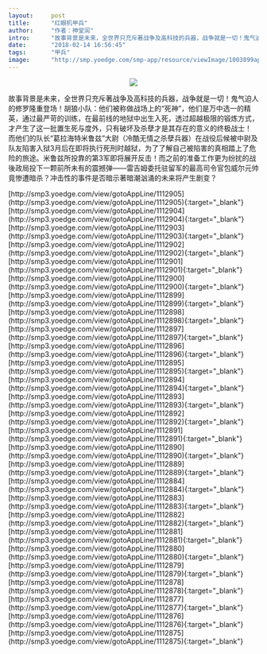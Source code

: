 ```yaml
---
layout:     post
title:      "红眼机甲兵"
author:     "作者：神堂润"
intro:      "故事背景是未来，全世界只充斥著战争及高科技的兵器，战争就是一切！鬼气迫人的修罗隆重登场！胡狼小队：他们被称做战场上的“死神”，他们是万中选一的精英，通过最严苛的训练，在最前线的地狱中出生入死，透过超越极限的锻炼方式，才产生了这一批置生死与度外，只有破坏及杀孽才是其存在的意义的终极战士！ 而他们的队长“葛拉海特米鲁兹”大尉（冷酷无情之杀孽兵器）在战役后候被中尉及队友陷害入狱3月后在即将执行死刑时越狱，为了了解自己被陷害的真相踏上了危险的旅途。米鲁兹所投靠的第3军即将展开反击！而之前的准备工作更为纷扰的战後政局投下一颗前所未有的震撼弹——雷吉姆委托驻留军的最高司令官包威尔元帅竟惨遭暗杀？冲击性的事件是否暗示著暗潮汹涌的未来将产生剧变？"
date:       "2018-02-14 16:56:45"
tags:       "甲兵"
image:      "http://smp.yoedge.com/smp-app/resource/viewImage/1003899appline.png"
---
```

<div style="text-align: center">
<p><img src="http://smp.yoedge.com/smp-app/resource/viewImage/1003899appline.png"/></p>
</div>
<p class="post-meta">
<span>故事背景是未来，全世界只充斥著战争及高科技的兵器，战争就是一切！鬼气迫人的修罗隆重登场！胡狼小队：他们被称做战场上的“死神”，他们是万中选一的精英，通过最严苛的训练，在最前线的地狱中出生入死，透过超越极限的锻炼方式，才产生了这一批置生死与度外，只有破坏及杀孽才是其存在的意义的终极战士！ 而他们的队长“葛拉海特米鲁兹”大尉（冷酷无情之杀孽兵器）在战役后候被中尉及队友陷害入狱3月后在即将执行死刑时越狱，为了了解自己被陷害的真相踏上了危险的旅途。米鲁兹所投靠的第3军即将展开反击！而之前的准备工作更为纷扰的战後政局投下一颗前所未有的震撼弹——雷吉姆委托驻留军的最高司令官包威尔元帅竟惨遭暗杀？冲击性的事件是否暗示著暗潮汹涌的未来将产生剧变？</span>
</p>
[http://smp3.yoedge.com/view/gotoAppLine/1112905](http://smp3.yoedge.com/view/gotoAppLine/1112905){:target="_blank"}
[http://smp3.yoedge.com/view/gotoAppLine/1112904](http://smp3.yoedge.com/view/gotoAppLine/1112904){:target="_blank"}
[http://smp3.yoedge.com/view/gotoAppLine/1112903](http://smp3.yoedge.com/view/gotoAppLine/1112903){:target="_blank"}
[http://smp3.yoedge.com/view/gotoAppLine/1112902](http://smp3.yoedge.com/view/gotoAppLine/1112902){:target="_blank"}
[http://smp3.yoedge.com/view/gotoAppLine/1112901](http://smp3.yoedge.com/view/gotoAppLine/1112901){:target="_blank"}
[http://smp3.yoedge.com/view/gotoAppLine/1112900](http://smp3.yoedge.com/view/gotoAppLine/1112900){:target="_blank"}
[http://smp3.yoedge.com/view/gotoAppLine/1112899](http://smp3.yoedge.com/view/gotoAppLine/1112899){:target="_blank"}
[http://smp3.yoedge.com/view/gotoAppLine/1112898](http://smp3.yoedge.com/view/gotoAppLine/1112898){:target="_blank"}
[http://smp3.yoedge.com/view/gotoAppLine/1112897](http://smp3.yoedge.com/view/gotoAppLine/1112897){:target="_blank"}
[http://smp3.yoedge.com/view/gotoAppLine/1112896](http://smp3.yoedge.com/view/gotoAppLine/1112896){:target="_blank"}
[http://smp3.yoedge.com/view/gotoAppLine/1112895](http://smp3.yoedge.com/view/gotoAppLine/1112895){:target="_blank"}
[http://smp3.yoedge.com/view/gotoAppLine/1112894](http://smp3.yoedge.com/view/gotoAppLine/1112894){:target="_blank"}
[http://smp3.yoedge.com/view/gotoAppLine/1112893](http://smp3.yoedge.com/view/gotoAppLine/1112893){:target="_blank"}
[http://smp3.yoedge.com/view/gotoAppLine/1112892](http://smp3.yoedge.com/view/gotoAppLine/1112892){:target="_blank"}
[http://smp3.yoedge.com/view/gotoAppLine/1112891](http://smp3.yoedge.com/view/gotoAppLine/1112891){:target="_blank"}
[http://smp3.yoedge.com/view/gotoAppLine/1112890](http://smp3.yoedge.com/view/gotoAppLine/1112890){:target="_blank"}
[http://smp3.yoedge.com/view/gotoAppLine/1112889](http://smp3.yoedge.com/view/gotoAppLine/1112889){:target="_blank"}
[http://smp3.yoedge.com/view/gotoAppLine/1112884](http://smp3.yoedge.com/view/gotoAppLine/1112884){:target="_blank"}
[http://smp3.yoedge.com/view/gotoAppLine/1112883](http://smp3.yoedge.com/view/gotoAppLine/1112883){:target="_blank"}
[http://smp3.yoedge.com/view/gotoAppLine/1112882](http://smp3.yoedge.com/view/gotoAppLine/1112882){:target="_blank"}
[http://smp3.yoedge.com/view/gotoAppLine/1112881](http://smp3.yoedge.com/view/gotoAppLine/1112881){:target="_blank"}
[http://smp3.yoedge.com/view/gotoAppLine/1112880](http://smp3.yoedge.com/view/gotoAppLine/1112880){:target="_blank"}
[http://smp3.yoedge.com/view/gotoAppLine/1112879](http://smp3.yoedge.com/view/gotoAppLine/1112879){:target="_blank"}
[http://smp3.yoedge.com/view/gotoAppLine/1112878](http://smp3.yoedge.com/view/gotoAppLine/1112878){:target="_blank"}
[http://smp3.yoedge.com/view/gotoAppLine/1112877](http://smp3.yoedge.com/view/gotoAppLine/1112877){:target="_blank"}
[http://smp3.yoedge.com/view/gotoAppLine/1112876](http://smp3.yoedge.com/view/gotoAppLine/1112876){:target="_blank"}
[http://smp3.yoedge.com/view/gotoAppLine/1112875](http://smp3.yoedge.com/view/gotoAppLine/1112875){:target="_blank"}


